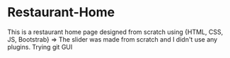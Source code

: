 # Restaurant-Home
This is a restaurant home page designed from scratch using {HTML, CSS, JS, Bootstrab}
=> The slider was made from scratch and I didn't use any plugins.
Trying git GUI
